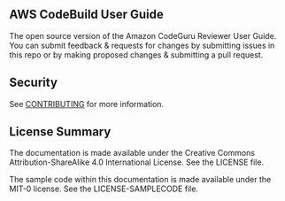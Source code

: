 ## AWS CodeBuild User Guide

The open source version of the Amazon CodeGuru Reviewer User Guide. You can submit feedback & requests for changes by submitting issues in this repo or by making proposed changes & submitting a pull request.


## Security

See [CONTRIBUTING](CONTRIBUTING.md#security-issue-notifications) for more information.

## License Summary

The documentation is made available under the Creative Commons Attribution-ShareAlike 4.0 International License. See the LICENSE file.

The sample code within this documentation is made available under the MIT-0 license. See the LICENSE-SAMPLECODE file.
